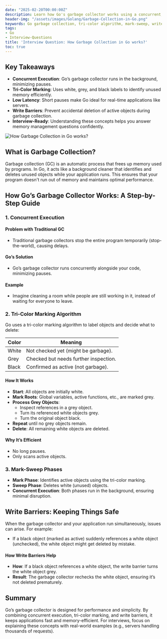 ```yaml
---
date: "2025-02-20T00:00:00Z"
description: Learn how Go's garbage collector works using a concurrent, tri-color mark-sweep algorithm. Simple explanations for software engineering interview prep.
header-img: "/assets/images/Golang/Garbage-Collection-in-Go.png"
keywords: Go garbage collection, tri-color algorithm, mark-sweep, write barriers, concurrent GC, memory management, interview preparation, software engineer interview
tags:
- Go
- Interview-Questions
title: 'Interview Question: How Garbage Collection in Go works?'
toc: true
---
```


## Key Takeaways
- **Concurrent Execution**: Go’s garbage collector runs in the background, minimizing pauses.
- **Tri-Color Marking**: Uses white, grey, and black labels to identify unused memory efficiently.
- **Low Latency**: Short pauses make Go ideal for real-time applications like servers.
- **Write Barriers**: Prevent accidental deletion of active objects during garbage collection.
- **Interview-Ready**: Understanding these concepts helps you answer memory management questions confidently.

![How Garbage Collection in Go works?](/assets/images/Golang/Garbage-Collection-in-Go.png)

## What is Garbage Collection?

Garbage collection (GC) is an automatic process that frees up memory used by programs. In Go, it acts like a background cleaner that identifies and deletes unused objects while your application runs. This ensures that your program doesn't run out of memory and maintains optimal performance.

## How Go’s Garbage Collector Works: A Step-by-Step Guide

### 1. Concurrent Execution

#### Problem with Traditional GC
- Traditional garbage collectors stop the entire program temporarily (stop-the-world), causing delays.

#### Go’s Solution
- Go’s garbage collector runs concurrently alongside your code, minimizing pauses.

#### Example
- Imagine cleaning a room while people are still working in it, instead of waiting for everyone to leave.

### 2. Tri-Color Marking Algorithm

Go uses a tri-color marking algorithm to label objects and decide what to delete:

| Color | Meaning |
|-------|---------|
| White | Not checked yet (might be garbage). |
| Grey  | Checked but needs further inspection. |
| Black | Confirmed as active (not garbage). |

#### How It Works
- **Start**: All objects are initially white.
- **Mark Roots**: Global variables, active functions, etc., are marked grey.
- **Process Grey Objects**:
  - Inspect references in a grey object.
  - Turn its referenced white objects grey.
  - Turn the original object black.
- **Repeat** until no grey objects remain.
- **Delete**: All remaining white objects are deleted.

#### Why It’s Efficient
- No long pauses.
- Only scans active objects.

### 3. Mark-Sweep Phases

- **Mark Phase**: Identifies active objects using the tri-color marking.
- **Sweep Phase**: Deletes white (unused) objects.
- **Concurrent Execution**: Both phases run in the background, ensuring minimal disruption.

## Write Barriers: Keeping Things Safe

When the garbage collector and your application run simultaneously, issues can arise. For example:
- If a black object (marked as active) suddenly references a white object (unchecked), the white object might get deleted by mistake.

#### How Write Barriers Help
- **How**: If a black object references a white object, the write barrier turns the white object grey.
- **Result**: The garbage collector rechecks the white object, ensuring it’s not deleted prematurely.

## Summary

Go’s garbage collector is designed for performance and simplicity. By combining concurrent execution, tri-color marking, and write barriers, it keeps applications fast and memory-efficient. For interviews, focus on explaining these concepts with real-world examples (e.g., servers handling thousands of requests).